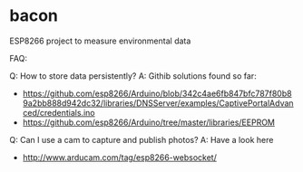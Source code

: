 # bacon
ESP8266 project to measure environmental data


FAQ:

Q: How to store data persistently?
A: Githib solutions found so far:
* https://github.com/esp8266/Arduino/blob/342c4ae6fb847bfc787f80b89a2bb888d942dc32/libraries/DNSServer/examples/CaptivePortalAdvanced/credentials.ino
* https://github.com/esp8266/Arduino/tree/master/libraries/EEPROM

Q: Can I use a cam to capture and publish photos?
A: Have a look here
* http://www.arducam.com/tag/esp8266-websocket/

